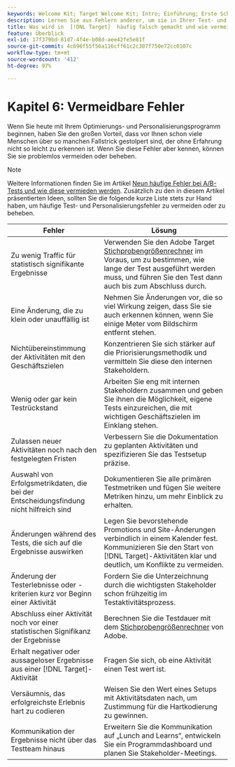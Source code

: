 ```yaml
---
keywords: Welcome Kit; Target Welcome Kit; Intro; Einführung; Erste Schritte
description: Lernen Sie aus Fehlern anderer, um sie in Ihrer Test- und Personalisierungsstrategie mit Adobe  [!DNL Target]  nicht zu wiederholen.
title: Was wird in  [!DNL Target]  häufig falsch gemacht und wie vermeide ich diese Fehler?
feature: Überblick
exl-id: 17f379bd-81d7-4f4e-b08d-aee42fe5e81f
source-git-commit: 4c696f55f56a116cff61c2c307f750e72cc0107c
workflow-type: tm+mt
source-wordcount: '412'
ht-degree: 97%

---
```


# Kapitel 6: Vermeidbare Fehler

Wenn Sie heute mit Ihrem Optimierungs- und Personalisierungsprogramm beginnen, haben Sie den großen Vorteil, dass vor Ihnen schon viele Menschen über so manchen Fallstrick gestolpert sind, der ohne Erfahrung nicht so leicht zu erkennen ist. Wenn Sie diese Fehler aber kennen, können Sie sie problemlos vermeiden oder beheben.

>[!NOTE]
>
>Weitere Informationen finden Sie im Artikel [Neun häufige Fehler bei A/B-Tests und wie diese vermieden werden](/help/c-activities/t-test-ab/common-ab-testing-pitfalls.md). Zusätzlich zu den in diesem Artikel präsentierten Ideen, sollten Sie die folgende kurze Liste stets zur Hand haben, um häufige Test- und Personalisierungsfehler zu vermeiden oder zu beheben.

| Fehler | Lösung |
| --- | --- |
| Zu wenig Traffic für statistisch signifikante Ergebnisse | Verwenden Sie den Adobe Target [Stichprobengrößenrechner](https://experienceleague.adobe.com/tools/calculator/testcalculator.html) im Voraus, um zu bestimmen, wie lange der Test ausgeführt werden muss, und führen Sie den Test dann auch bis zum Abschluss durch. |
| Eine Änderung, die zu klein oder unauffällig ist | Nehmen Sie Änderungen vor, die so viel Wirkung zeigen, dass Sie sie auch erkennen können, wenn Sie einige Meter vom Bildschirm entfernt stehen. |
| Nichtübereinstimmung der Aktivitäten mit den Geschäftszielen | Konzentrieren Sie sich stärker auf die Priorisierungsmethodik und vermitteln Sie diese den internen Stakeholdern. |
| Wenig oder gar kein Testrückstand | Arbeiten Sie eng mit internen Stakeholdern zusammen und geben Sie ihnen die Möglichkeit, eigene Tests einzureichen, die mit wichtigen Geschäftszielen im Einklang stehen. |
| Zulassen neuer Aktivitäten noch nach den festgelegten Fristen | Verbessern Sie die Dokumentation zu geplanten Aktivitäten und spezifizieren Sie das Testsetup präzise. |
| Auswahl von Erfolgsmetrikdaten, die bei der Entscheidungsfindung nicht hilfreich sind | Dokumentieren Sie alle primären Testmetriken und fügen Sie weitere Metriken hinzu, um mehr Einblick zu erhalten. |
| Änderungen während des Tests, die sich auf die Ergebnisse auswirken | Legen Sie bevorstehende Promotions und Site-Änderungen verbindlich in einem Kalender fest. Kommunizieren Sie den Start von [!DNL Target]-Aktivitäten klar und deutlich, um Konflikte zu vermeiden. |
| Änderung der Testerlebnisse oder -kriterien kurz vor Beginn einer Aktivität | Fordern Sie die Unterzeichnung durch die wichtigsten Stakeholder schon frühzeitig im Testaktivitätsprozess. |
| Abschluss einer Aktivität noch vor einer statistischen Signifikanz der Ergebnisse | Berechnen Sie die Testdauer mit dem [Stichprobengrößenrechner](https://experienceleague.adobe.com/tools/calculator/testcalculator.html) von Adobe. |
| Erhalt negativer oder aussageloser Ergebnisse aus einer [!DNL Target]-Aktivität | Fragen Sie sich, ob eine Aktivität einen Test wert ist. |
| Versäumnis, das erfolgreichste Erlebnis hart zu codieren | Weisen Sie den Wert eines Setups mit Aktivitätsdaten nach, um Zustimmung für die Hartkodierung zu gewinnen. |
| Kommunikation der Ergebnisse nicht über das Testteam hinaus | Erweitern Sie die Kommunikation auf „Lunch and Learns“, entwickeln Sie ein Programmdashboard und planen Sie Stakeholder-Meetings. |
